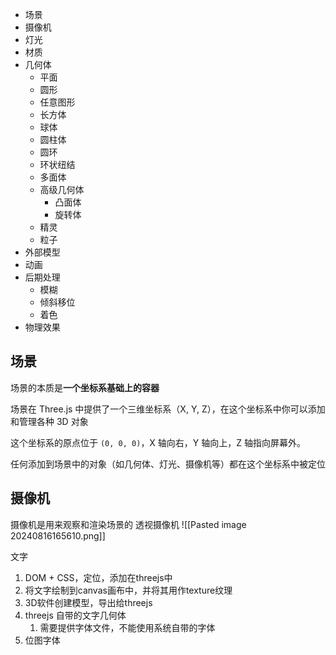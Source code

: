 
+ 场景
+ 摄像机
+ 灯光
+ 材质
+ 几何体
	+ 平面
	+ 圆形
	+ 任意图形
	+ 长方体
	+ 球体
	+ 圆柱体
	+ 圆环
	+ 环状纽结
	+ 多面体
	+ 高级几何体
		+ 凸面体
		+ 旋转体
	+ 精灵
	+ 粒子
+ 外部模型
+ 动画
+ 后期处理
	+ 模糊
	+ 倾斜移位
	+ 着色
+ 物理效果

## 场景
场景的本质是**一个坐标系基础上的容器**

场景在 Three.js 中提供了一个三维坐标系（X, Y, Z），在这个坐标系中你可以添加和管理各种 3D 对象

这个坐标系的原点位于 `(0, 0, 0)`，X 轴向右，Y 轴向上，Z 轴指向屏幕外。

任何添加到场景中的对象（如几何体、灯光、摄像机等）都在这个坐标系中被定位


## 摄像机
摄像机是用来观察和渲染场景的
透视摄像机
![[Pasted image 20240816165610.png]]

文字
1. DOM + CSS，定位，添加在threejs中
2. 将文字绘制到canvas画布中，并将其用作texture纹理
3. 3D软件创建模型，导出给threejs
4. threejs 自带的文字几何体
	1. 需要提供字体文件，不能使用系统自带的字体
5. 位图字体
